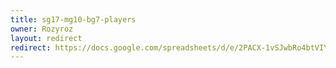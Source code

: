 ```yaml
---
title: sg17-mg10-bg7-players
owner: Rozyroz
layout: redirect
redirect: https://docs.google.com/spreadsheets/d/e/2PACX-1vSJwbRo4btVIYaUDlRlvwxBgSorLiGYTvR1F8NqIMlcRE0EizcdOnr1mT3uCSwEgYRJoMldJpFApxXZ/pubhtml?gid=207926830&single=true
---
```

